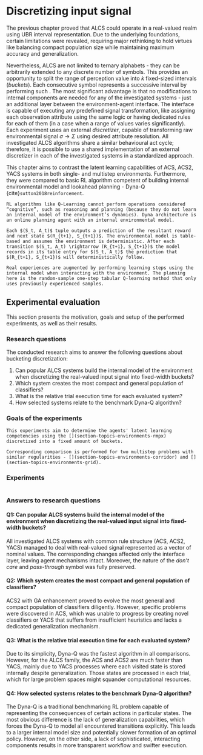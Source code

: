 # Discretizing input signal
The previous chapter proved that ALCS could operate in a real-valued realm using UBR interval representation. Due to the underlying foundations, certain limitations were revealed, requiring major rethinking to hold virtues like balancing compact population size while maintaining maximum accuracy and generalization.

Nevertheless, ALCS are not limited to ternary alphabets - they can be arbitrarily extended to any discrete number of symbols. This provides an opportunity to split the range of perception value into $k$ fixed-sized intervals (_buckets_). Each consecutive symbol represents a successive interval by performing such [](section-topics-real-discretization). The most significant advantage is that no modifications to internal components are needed for any of the investigated systems - just an additional layer between the environment-agent interface. The interface is capable of executing any predefined signal transformation, like assigning each observation attribute using the same logic or having dedicated rules for each of them (in a case when a range of values varies significantly). Each experiment uses an external _discretizer_, capable of transforming raw environmental signal $\sigma \rightarrow \Sigma$ using desired attribute resolution. All investigated ALCS algorithms share a similar behavioural act cycle; therefore, it is possible to use a shared implementation of an external discretizer in each of the investigated systems in a standardized approach.

This chapter aims to contrast the latent learning capabilities of ACS, ACS2, YACS systems in both single- and multistep environments. Furthermore, they were compared to basic RL algorithm competent of building internal environmental model and lookahead planning - Dyna-Q {cite}`sutton2018reinforcement`.

```{admonition} Dyna Architecture
RL algorithms like Q-Learning cannot perform operations considered “cognitive”, such as reasoning and planning (because they do not learn an internal model of the environment’s dynamics). Dyna architecture is an online planning agent with an internal environmental model.

Each $(S_t, A_t)$ tuple outputs a prediction of the resultant reward and next state $(R_{t+1}, S_{t+1})$. The environmental model is table-based and assumes the environment is deterministic. After each transition $(S_t, A_t) \rightarrow (R_{t+1}, S_{t+1})$ the model records in its table entry for $(S_t, A_t)$ the prediction that $(R_{t+1}, S_{t+1})$ will deterministically follow.

Real experiences are augmented by performing learning steps using the internal model when interacting with the environment. The planning here is the random-sample one-step tabular Q-learning method that only uses previously experienced samples.
```

## Experimental evaluation
This section presents the motivation, goals and setup of the performed experiments, as well as their results.

### Research questions
The conducted research aims to answer the following questions about bucketing discretization:

1. Can popular ALCS systems build the internal model of the environment when discretizing the real-valued input signal into fixed-width buckets?
2. Which system creates the most compact and general population of classifiers?
3. What is the relative trial execution time for each evaluated system?
4. How selected systems relate to the benchmark Dyna-Q algorithm?

### Goals of the experiments
```{admonition} _Experiment 3 - Single-step environment performance_
This experiments aim to determine the agents' latent learning competencies using the [](section-topics-environments-rmpx) discretized into a fixed amount of buckets.
```

```{admonition} _Experiment 4 - Multiple-step environments performance_
Corresponding comparison is performed for two multistep problems with similar regularities - [](section-topics-environments-corridor) and [](section-topics-environments-grid).
```

### Experiments

```{tableofcontents}
```

### Answers to research questions
#### Q1: Can popular ALCS systems build the internal model of the environment when discretizing the real-valued input signal into fixed-width buckets?
All investigated ALCS systems with common rule structure (ACS, ACS2, YACS) managed to deal with real-valued signal represented as a vector of nominal values. The corresponding changes affected only the interface layer, leaving agent mechanisms intact. Moreover, the nature of the _don't care_ and _pass-through_ symbol was fully preserved.  

#### Q2: Which system creates the most compact and general population of classifiers?
ACS2 with GA enhancement proved to evolve the most general and compact population of classifiers diligently. However, specific problems were discovered in ACS, which was unable to progress by creating novel classifiers or YACS that suffers from insufficient heuristics and lacks a dedicated generalization mechanism. 

#### Q3: What is the relative trial execution time for each evaluated system?
Due to its simplicity, Dyna-Q was the fastest algorithm in all comparisons. However, for the ALCS family, the ACS and ACS2 are much faster than YACS, mainly due to YACS processes where each visited state is stored internally despite generalization. Those states are processed in each trial, which for large problem spaces might squander computational resources. 

#### Q4: How selected systems relates to the benchmark Dyna-Q algorithm?
The Dyna-Q is a traditional benchmarking RL problem capable of representing the consequences of certain actions in particular states. The most obvious difference is the lack of generalization capabilities, which forces the Dyna-Q to model all encountered transitions explicitly. This leads to a larger internal model size and potentially slower formation of an optimal policy. However, on the other side, a lack of sophisticated, interacting components results in more transparent workflow and swifter execution.
